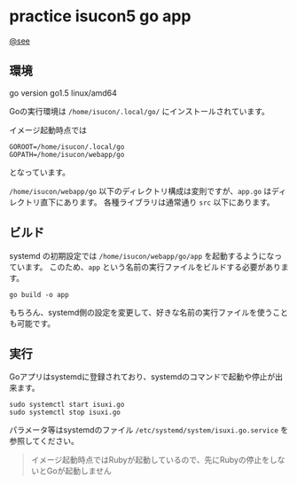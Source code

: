 # practice isucon5 go app

[@see](https://github.com/matsuu/vagrant-isucon)


## 環境

go version go1.5 linux/amd64

Goの実行環境は `/home/isucon/.local/go/` にインストールされています。

イメージ起動時点では

```
GOROOT=/home/isucon/.local/go
GOPATH=/home/isucon/webapp/go
```

となっています。

`/home/isucon/webapp/go` 以下のディレクトリ構成は変則ですが、`app.go` はディレクトリ直下にあります。
各種ライブラリは通常通り `src` 以下にあります。


## ビルド

systemd の初期設定では `/home/isucon/webapp/go/app` を起動するようになっています。
このため、`app` という名前の実行ファイルをビルドする必要があります。

```
go build -o app
```

もちろん、systemd側の設定を変更して、好きな名前の実行ファイルを使うことも可能です。



## 実行

Goアプリはsystemdに登録されており、systemdのコマンドで起動や停止が出来ます。

```
sudo systemctl start isuxi.go
sudo systemctl stop isuxi.go
```

パラメータ等はsystemdのファイル `/etc/systemd/system/isuxi.go.service` を参照してください。

> イメージ起動時点ではRubyが起動しているので、先にRubyの停止をしないとGoが起動しません
